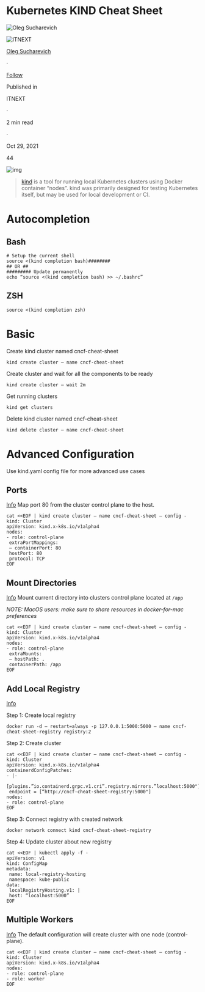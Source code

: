 # Kubernetes KIND Cheat Sheet

![Oleg Sucharevich](https://miro.medium.com/v2/resize:fill:88:88/0*_q3aLNEu_zF23lBe.)

![ITNEXT](https://miro.medium.com/v2/resize:fill:48:48/1*yAqDFIFA5F_NXalOJKz4TA.png)

[Oleg Sucharevich](https://medium.com/@olegsucharevich?source=post_page-----2605da77984--------------------------------)

·

[Follow](https://medium.com/m/signin?actionUrl=https%3A%2F%2Fmedium.com%2F_%2Fsubscribe%2Fuser%2Feb8896063d4d&operation=register&redirect=https%3A%2F%2Fitnext.io%2Fkubernetes-kind-cheat-shee-2605da77984&user=Oleg+Sucharevich&userId=eb8896063d4d&source=post_page-eb8896063d4d----2605da77984---------------------post_header-----------)

Published in

ITNEXT

·

2 min read

·

Oct 29, 2021



44









![img](https://miro.medium.com/v2/resize:fit:700/1*pDiLy3VezAqPZMYbbvODpA.jpeg)

> [kind](https://sigs.k8s.io/kind) is a tool for running local Kubernetes clusters using Docker container “nodes”.
> kind was primarily designed for testing Kubernetes itself, but may be used for local development or CI.

# Autocompletion

## Bash

```
# Setup the current shell
source <(kind completion bash)########
## OR ##
######### Update permanently
echo “source <(kind completion bash) >> ~/.bashrc”
```

## ZSH

```
source <(kind completion zsh)
```

# Basic

Create kind cluster named cncf-cheat-sheet

```
kind create cluster — name cncf-cheat-sheet
```

Create cluster and wait for all the components to be ready

```
kind create cluster — wait 2m
```

Get running clusters

```
kind get clusters
```

Delete kind cluster named cncf-cheat-sheet

```
kind delete cluster — name cncf-cheat-sheet
```

# Advanced Configuration

Use kind.yaml config file for more advanced use cases

## Ports

[Info](https://kind.sigs.k8s.io/docs/user/configuration/#extra-port-mappings)
Map port 80 from the cluster control plane to the host.

```
cat <<EOF | kind create cluster — name cncf-cheat-sheet — config -
kind: Cluster
apiVersion: kind.x-k8s.io/v1alpha4
nodes:
- role: control-plane
 extraPortMappings:
 — containerPort: 80
 hostPort: 80
 protocol: TCP
EOF
```

## Mount Directories

[Info](https://kind.sigs.k8s.io/docs/user/configuration/#extra-mounts)
Mount current directory into clusters control plane located at `/app`

*NOTE: MacOS users: make sure to share resources in docker-for-mac preferences*

```
cat <<EOF | kind create cluster — name cncf-cheat-sheet — config -
kind: Cluster
apiVersion: kind.x-k8s.io/v1alpha4
nodes:
- role: control-plane
 extraMounts:
 — hostPath: .
 containerPath: /app
EOF
```

## Add Local Registry

[Info](https://kind.sigs.k8s.io/docs/user/local-registry/)

Step 1: Create local registry

```
docker run -d — restart=always -p 127.0.0.1:5000:5000 — name cncf-cheat-sheet-registry registry:2
```

Step 2: Create cluster

```
cat <<EOF | kind create cluster — name cncf-cheat-sheet — config -
kind: Cluster
apiVersion: kind.x-k8s.io/v1alpha4
containerdConfigPatches:
- |-
 [plugins.”io.containerd.grpc.v1.cri”.registry.mirrors.”localhost:5000"]
 endpoint = [“http://cncf-cheat-sheet-registry:5000"]
nodes:
- role: control-plane
EOF
```

Step 3: Connect registry with created network

```
docker network connect kind cncf-cheat-sheet-registry
```

Step 4: Update cluster about new registry

```
cat <<EOF | kubectl apply -f -
apiVersion: v1
kind: ConfigMap
metadata:
 name: local-registry-hosting
 namespace: kube-public
data:
 localRegistryHosting.v1: |
 host: “localhost:5000”
EOF
```

## Multiple Workers

[Info](https://kind.sigs.k8s.io/docs/user/configuration/#nodes)
The default configuration will create cluster with one node (control-plane).

```
cat <<EOF | kind create cluster — name cncf-cheat-sheet — config -
kind: Cluster
apiVersion: kind.x-k8s.io/v1alpha4
nodes:
- role: control-plane
- role: worker
EOF
```